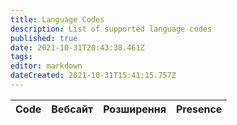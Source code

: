 ```yaml
---
title: Language Codes
description: List of supported language codes
published: true
date: 2021-10-31T20:43:38.461Z
tags:
editor: markdown
dateCreated: 2021-10-31T15:41:15.757Z
---
```


<table id="languages">
  <thead>
    <tr>
      <th style="text-align:left">Code</th>
      <th style="text-align:left">Вебсайт</th>
      <th style="text-align:left">Розширення</th>
      <th style="text-align:left">Presence</th>
    </tr>
  </thead>
  <tbody>
  </tbody>
</table>
